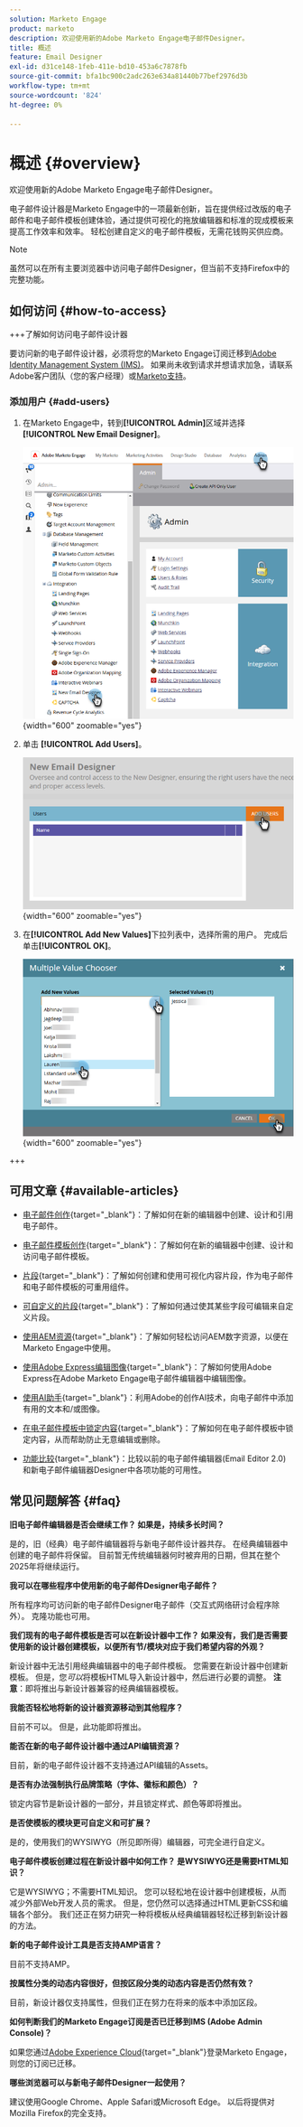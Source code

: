 ```yaml
---
solution: Marketo Engage
product: marketo
description: 欢迎使用新的Adobe Marketo Engage电子邮件Designer。
title: 概述
feature: Email Designer
exl-id: d31ce148-1feb-411e-bd10-453a6c7878fb
source-git-commit: bfa1bc900c2adc263e634a81440b77bef2976d3b
workflow-type: tm+mt
source-wordcount: '824'
ht-degree: 0%

---
```


# 概述 {#overview}

欢迎使用新的Adobe Marketo Engage电子邮件Designer。

电子邮件设计器是Marketo Engage中的一项最新创新，旨在提供经过改版的电子邮件和电子邮件模板创建体验，通过提供可视化的拖放编辑器和标准的现成模板来提高工作效率和效率。 轻松创建自定义的电子邮件模板，无需花钱购买供应商。

>[!NOTE]
>
>虽然可以在所有主要浏览器中访问电子邮件Designer，但当前不支持Firefox中的完整功能。

## 如何访问 {#how-to-access}

+++了解如何访问电子邮件设计器

要访问新的电子邮件设计器，必须将您的Marketo Engage订阅迁移到[Adobe Identity Management System (IMS)](https://experienceleague.adobe.com/en/docs/marketo/using/product-docs/administration/marketo-with-adobe-identity/adobe-identity-management-overview)。 如果尚未收到请求并想请求加急，请联系Adobe客户团队（您的客户经理）或[Marketo支持](https://nation.marketo.com/t5/support/ct-p/Support)。

### 添加用户 {#add-users}

1. 在Marketo Engage中，转到&#x200B;**[!UICONTROL Admin]**&#x200B;区域并选择&#x200B;**[!UICONTROL New Email Designer]**。

   ![在管理员的左侧导航栏中选择新电子邮件Designer](assets/overview-1.png){width="600" zoomable="yes"}

1. 单击 **[!UICONTROL Add Users]**。

   ![“添加用户”按钮](assets/overview-2.png){width="600" zoomable="yes"}

1. 在&#x200B;**[!UICONTROL Add New Values]**&#x200B;下拉列表中，选择所需的用户。 完成后单击&#x200B;**[!UICONTROL OK]**。

   ![从列表中选择用户](assets/overview-3.png){width="600" zoomable="yes"}

+++

## 可用文章 {#available-articles}

* [电子邮件创作](/help/marketo/product-docs/email-marketing/email-designer/email-authoring.md){target="_blank"}：了解如何在新的编辑器中创建、设计和引用电子邮件。

* [电子邮件模板创作](/help/marketo/product-docs/email-marketing/email-designer/email-template-authoring.md){target="_blank"}：了解如何在新的编辑器中创建、设计和访问电子邮件模板。

* [片段](/help/marketo/product-docs/email-marketing/email-designer/fragments.md){target="_blank"}：了解如何创建和使用可视化内容片段，作为电子邮件和电子邮件模板的可重用组件。

* [可自定义的片段](/help/marketo/product-docs/email-marketing/email-designer/customizable-fragments.md){target="_blank"}：了解如何通过使其某些字段可编辑来自定义片段。

* [使用AEM资源](/help/marketo/product-docs/email-marketing/email-designer/aem-assets.md){target="_blank"}：了解如何轻松访问AEM数字资源，以便在Marketo Engage中使用。

* [使用Adobe Express编辑图像](/help/marketo/product-docs/email-marketing/email-designer/edit-images-adobe-express.md){target="_blank"}：了解如何使用Adobe Express在Adobe Marketo Engage电子邮件编辑器中编辑图像。

* [使用AI助手](/help/marketo/product-docs/email-marketing/email-designer/ai-assistant.md){target="_blank"}：利用Adobe的创作AI技术，向电子邮件中添加有用的文本和/或图像。

* [在电子邮件模板中锁定内容](/help/marketo/product-docs/email-marketing/email-designer/content-locking.md){target="_blank"}：了解如何在电子邮件模板中锁定内容，从而帮助防止无意编辑或删除。

* [功能比较](/help/marketo/product-docs/email-marketing/email-designer/feature-comparison.md){target="_blank"}：比较以前的电子邮件编辑器(Email Editor 2.0)和新电子邮件编辑器Designer中各项功能的可用性。

## 常见问题解答 {#faq}

**旧电子邮件编辑器是否会继续工作？ 如果是，持续多长时间？**

是的，旧（经典）电子邮件编辑器将与新电子邮件设计器共存。 在经典编辑器中创建的电子邮件将保留。 目前暂无传统编辑器何时被弃用的日期，但其在整个2025年将继续运行。

**我可以在哪些程序中使用新的电子邮件Designer电子邮件？**

所有程序均可访问新的电子邮件Designer电子邮件（交互式网络研讨会程序除外）。 克隆功能也可用。

**我们现有的电子邮件模板是否可以在新设计器中工作？ 如果没有，我们是否需要使用新的设计器创建模板，以便所有节/模块对应于我们希望内容的外观？**

新设计器中无法引用经典编辑器中的电子邮件模板。 您需要在新设计器中创建新模板。 但是，您&#x200B;_可以_&#x200B;将模板HTML导入新设计器中，然后进行必要的调整。 **注意**：即将推出与新设计器兼容的经典编辑器模板。

**我能否轻松地将新的设计器资源移动到其他程序？**

目前不可以。 但是，此功能即将推出。

**能否在新的电子邮件设计器中通过API编辑资源？**

目前，新的电子邮件设计器不支持通过API编辑的Assets。

**是否有办法强制执行品牌策略（字体、徽标和颜色）？**

锁定内容节是新设计器的一部分，并且锁定样式、颜色等即将推出。

**是否使模板的模块更可自定义和可扩展？**

是的，使用我们的WYSIWYG（所见即所得）编辑器，可完全进行自定义。

**电子邮件模板创建过程在新设计器中如何工作？ 是WYSIWYG还是需要HTML知识？**

它是WYSIWYG；不需要HTML知识。 您可以轻松地在设计器中创建模板，从而减少外部Web开发人员的需求。 但是，您仍然可以选择通过HTML更新CSS和编辑各个部分。 我们还正在努力研究一种将模板从经典编辑器轻松迁移到新设计器的方法。

**新的电子邮件设计工具是否支持AMP语言？**

目前不支持AMP。

**按属性分类的动态内容很好，但按区段分类的动态内容是否仍然有效？**

目前，新设计器仅支持属性，但我们正在努力在将来的版本中添加区段。

**如何判断我们的Marketo Engage订阅是否已迁移到IMS (Adobe Admin Console)？**

如果您通过[Adobe Experience Cloud](https://experiencecloud.adobe.com/){target="_blank"}登录Marketo Engage，则您的订阅已迁移。

**哪些浏览器可以与新电子邮件Designer一起使用？**

建议使用Google Chrome、Apple Safari或Microsoft Edge。 以后将提供对Mozilla Firefox的完全支持。
